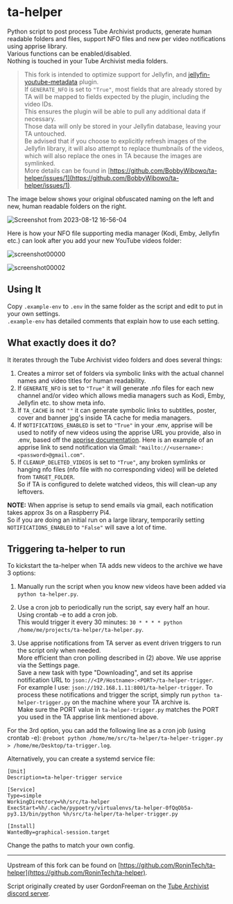 # ta-helper

Python script to post process Tube Archivist products, generate human readable folders and files, support NFO files and new per video notifications using apprise library.  
Various functions can be enabled/disabled.  
Nothing is touched in your Tube Archivist media folders.

> This fork is intended to optimize support for Jellyfin, and [jellyfin-youtube-metadata](https://github.com/ankenyr/jellyfin-youtube-metadata-plugin) plugin.  
> If `GENERATE_NFO` is set to `"True"`, most fields that are already stored by TA will be mapped to fields expected by the plugin, including the video IDs.  
> This ensures the plugin will be able to pull any additional data if necessary.  
> Those data will only be stored in your Jellyfin database, leaving your TA untouched.  
> Be advised that if you choose to explicitly refresh images of the Jellyfin library, it will also attempt to replace thumbnails of the videos, which will also replace the ones in TA because the images are symlinked.  
> More details can be found in [https://github.com/BobbyWibowo/ta-helper/issues/1](https://github.com/BobbyWibowo/ta-helper/issues/1).

The image below shows your original obfuscated naming on the left and new, human readable folders on the right.

![Screenshot from 2023-08-12 16-56-04](https://github.com/RoninTech/ta-helper/assets/226861/4cf31133-8d40-4a93-b363-cf8f26054f25)

Here is how your NFO file supporting media manager (Kodi, Emby, Jellyfin etc.) can look after you add your new YouTube videos folder:

![screenshot00000](https://github.com/RoninTech/ta-helper/assets/226861/b2625c9f-c600-43ac-9b72-cdacc9f6ea7f)

![screenshot00002](https://github.com/RoninTech/ta-helper/assets/226861/ad2a539a-3b84-4045-9c98-4e78886ae3db)

## Using It

Copy `.example-env` to `.env` in the same folder as the script and edit to put in your own settings.  
`.example-env` has detailed comments that explain how to use each setting.

## What exactly does it do?

It iterates through the Tube Archivist video folders and does several things:

1. Creates a mirror set of folders via symbolic links with the actual channel names and video titles for human readability.
2. If `GENERATE_NFO` is set to `"True"` it will generate .nfo files for each new channel and/or video which allows media managers such as Kodi, Emby, Jellyfin etc. to show meta info.
3. If `TA_CACHE` is not `""` it can generate symbolic links to subtitles, poster, cover and banner jpg's inside TA cache for media managers.
4. If `NOTIFICATIONS_ENABLED` is set to `"True"` in your .env, apprise will be used to notify of new videos using the apprise URL you provide, also in .env, based off the [apprise documentation](https://github.com/caronc/apprise/wiki). Here is an example of an apprise link to send notification via Gmail: `"mailto://<username>:<password>@gmail.com"`.
5. If `CLEANUP_DELETED_VIDEOS` is set to `"True"`, any broken symlinks or hanging nfo files (nfo file with no corresponding video) will be deleted from `TARGET_FOLDER`.  
So if TA is configured to delete watched videos, this will clean-up any leftovers.

**NOTE:** When apprise is setup to send emails via gmail, each notification takes approx 3s on a Raspberry Pi4.  
So if you are doing an initial run on a large library, temporarily setting `NOTIFICATIONS_ENABLED` to `"False"` will save a lot of time.

## Triggering ta-helper to run

To kickstart the ta-helper when TA adds new videos to the archive we have 3 options:

1. Manually run the script when you know new videos have been added via `python ta-helper.py`.

2. Use a cron job to periodically run the script, say every half an hour.  
Using crontab -e to add a cron job.  
This would trigger it every 30 minutes: `30 * * * * python /home/me/projects/ta-helper/ta-helper.py`.

3. Use apprise notifications from TA server as event driven triggers to run the script only when needed.  
More efficient than cron polling described in (2) above. We use apprise via the Settings page.  
Save a new task with type "Downloading", and set its apprise notification URL to `json://<IP/Hostname>:<PORT>/ta-helper-trigger`.  
For example I use: `json://192.168.1.11:8001/ta-helper-trigger`.
To process these notifications and trigger the script, simply run `python ta-helper-trigger.py` on the machine where your TA archive is.  
Make sure the PORT value in `ta-helper-trigger.py` matches the PORT you used in the TA apprise link mentioned above.

For the 3rd option, you can add the following line as a cron job (using crontab -e): `@reboot python /home/me/src/ta-helper/ta-helper-trigger.py > /home/me/Desktop/ta-trigger.log`.

Alternatively, you can create a systemd service file:
```
[Unit]
Description=ta-helper-trigger service

[Service]
Type=simple
WorkingDirectory=%h/src/ta-helper
ExecStart=%h/.cache/pypoetry/virtualenvs/ta-helper-0fQqOb5a-py3.13/bin/python %h/src/ta-helper/ta-helper-trigger.py

[Install]
WantedBy=graphical-session.target
```
Change the paths to match your own config.

---

Upstream of this fork can be found on [https://github.com/RoninTech/ta-helper](https://github.com/RoninTech/ta-helper).

Script originally created by user GordonFreeman on the [Tube Archivist discord server](https://www.tubearchivist.com/discord).
